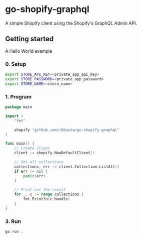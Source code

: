 # go-shopify-graphql

A simple Shopify client using the Shopify's GraphQL Admin API.

## Getting started

A Hello World example

### 0. Setup

```bash
export STORE_API_KEY=<private_app_api_key>
export STORE_PASSWORD=<private_app_password>
export STORE_NAME=<store_name>
```

### 1. Program

```go
package main

import (
    "fmt"

    shopify "github.com/r0busta/go-shopify-graphql"
)

func main() {
    // Create client
    client := shopify.NewDefaultClient()

    // Get all collections
    collections, err := client.Collection.ListAll()
    if err != nil {
        panic(err)
    }

    // Print out the result
    for _, c := range collections {
        fmt.Println(c.Handle)
    }
}
```

### 3. Run

```bash
go run .
```

